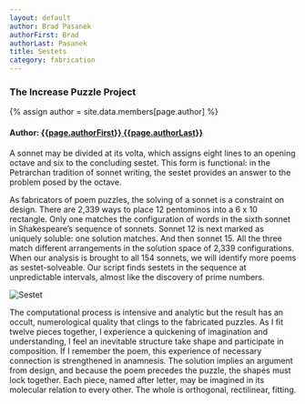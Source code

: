 ```yaml
---
layout: default
author: Brad Pasanek
authorFirst: Brad
authorLast: Pasanek
title: Sestets
category: fabrication
---
```

### The Increase Puzzle Project

{% assign author = site.data.members[page.author] %}

<h4>
Author: <a href="./../../../../people/{{page.authorLast | downcase}}-{{page.authorFirst | downcase}}.html">{{page.authorFirst}} {{page.authorLast}}</a>
</h4>

A sonnet may be divided at its volta, which assigns eight lines to an opening octave and six to the concluding sestet. This form is functional: in the Petrarchan tradition of sonnet writing, the sestet provides an answer to the problem posed by the octave.  

As fabricators of poem puzzles, the solving of a sonnet is a constraint on design. There are 2,339 ways to place 12 pentominos into a 6 x 10 rectangle. Only one matches the configuration of words in the sixth sonnet in Shakespeare’s sequence of sonnets. Sonnet 12 is next marked as uniquely soluble: one solution matches. And then sonnet 15. All the three match different arrangements in the solution space of 2,339 configurations. When our analysis is brought to all 154 sonnets, we will identify more poems as sestet-solveable. Our script finds sestets in the sequence at unpredictable intervals, almost like the discovery of prime numbers.

![Sestet](../../../../images/sestet-wx.jpg)

The computational process is intensive and analytic but the result has an occult, numerological quality that clings to the fabricated puzzles. As I fit twelve pieces together, I experience a quickening of imagination and understanding, I feel an inevitable structure take shape and participate in composition. If I remember the poem, this experience of necessary connection is strengthened in anamnesis. The solution implies an argument from design, and because the poem precedes the puzzle, the shapes must lock together. Each piece, named after letter, may be imagined in its molecular relation to every other. The whole is orthogonal, rectilinear, fitting. 

<!--Numbers inform the sort of magical thinking I just verged upon— with Shakespeare perhaps especially coming in for conspiratorial, numerological treatment. Did you know that the 46th Psalm encodes the words “shake” and “speare,” each positioned in the 46th position, counting forward from the first word and backward from the last? (Did you care to know that Shakespeare was 46 in 1610 when the translation of the King James version was completed? Martin Gardner calls these “fantastic facts.”  Bacon may have written Shakespeare, but Shakespeare wrote the Bible. 

To date we've "solved" three sestets, matching Shakespeare's language to polyomino packing puzzles. The sonnets (6, 12, and 15) are the only three of the first seventeen "procreation" sonnets that match solutions to the 6x10 pentomino packing puzzle. The puzzle fits each of the twelve pentomino pieces into the 6x10 rectangle. There are 2,339 solutions to the puzzle. -->
